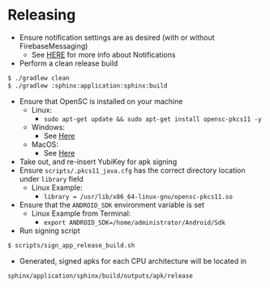 # Releasing

 - Ensure notification settings are as desired (with or without FirebaseMessaging)
     - See [HERE](./NOTIFICATIONS.md) for more info
       about Notifications
 - Perform a clean release build
 ```bash
 $ ./gradlew clean
 $ ./gradlew :sphinx:application:sphinx:build
 ```
 - Ensure that OpenSC is installed on your machine
     - Linux:
         - `sudo apt-get update && sudo apt-get install opensc-pkcs11 -y`
     - Windows:
         - See [Here](https://github.com/OpenSC/OpenSC/wiki/Windows-Quick-Start)
     - MacOS:
         - See [Here](https://github.com/OpenSC/OpenSC/wiki/macOS-Quick-Start)
 - Take out, and re-insert YubiKey for apk signing
 - Ensure `scripts/.pkcs11_java.cfg` has the correct directory location under `library` field
     - Linux Example:
         - `library = /usr/lib/x86_64-linux-gnu/opensc-pkcs11.so`
 - Ensure that the `ANDROID_SDK` environment variable is set
     - Linux Example from Terminal:
         - `export ANDROID_SDK=/home/administrator/Android/Sdk`
 - Run signing script
 ```bash
 $ scripts/sign_app_release_build.sh
 ```
 - Generated, signed apks for each CPU architecture will be located in
 ```
 sphinx/application/sphinx/build/outputs/apk/release
 ```